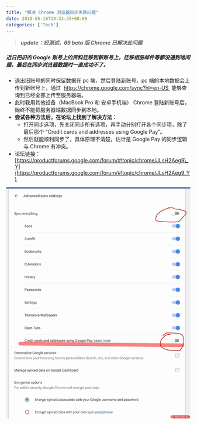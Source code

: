 ```yaml
---
title: "解决 Chrome 浏览器同步失败问题"
date: 2018-05-16T19:33:35+08:00
categories: ['Tech']
---
```


> **_update：经测试，69 beta 版 Chrome 已解决此问题_**  

##### **近日把旧的 Google 账号上的资料迁移到新账号上，迁移相册邮件等都没遇到啥问题，最后在同步浏览器数据时一直成功不了。**

*   退出旧账号的同时保留数据在 pc 端，然后登陆新账号，pc 端的本地数据会上传到新账号上，通过  https://chrome.google.com/sync?hl=en-US  能够查询到已经全部上传至服务器端。
*   此时我用其他设备（MacBook Pro 和 安卓手机端） Chrome 登陆新账号后，始终不能把服务器端数据同步到本地。
*   **尝试各种方法后，在论坛上找到了解决方法：**
    *   打开同步选项，先关闭同步所有选项，再手动分别打开各个同步项，除了最后那个 “Credit cards and addresses using Google Pay”。
    *   然后就能顺利同步了，具体原理不清楚，估计是 Google Pay 的同步逻辑与 Chrome 有冲突。
*   论坛链接：[https://productforums.google.com/forum/#!topic/chrome/JLsH2Aeg9\_Y](https://productforums.google.com/forum/#!topic/chrome/JLsH2Aeg9_Y)

![](Snipaste_2018-05-16_15-51-31.jpg)